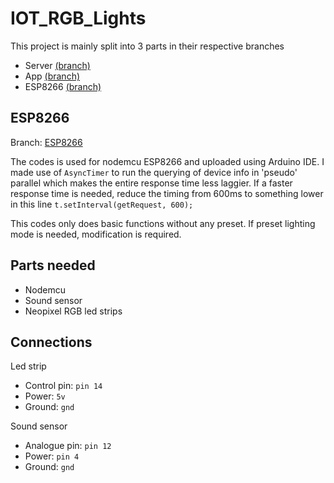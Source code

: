 # IOT_RGB_Lights

This project is mainly split into 3 parts in their respective branches
- Server [(branch)](https://github.com/marcuspeh/IOT_RGB_Lights/tree/server)
- App [(branch)](https://github.com/marcuspeh/IOT_RGB_Lights/tree/app)
- ESP8266 [(branch)](https://github.com/marcuspeh/IOT_RGB_Lights/tree/esp8266)

## ESP8266
Branch: [ESP8266](https://github.com/marcuspeh/IOT_RGB_Lights/tree/esp8266)

The codes is used for nodemcu ESP8266 and uploaded using Arduino IDE. I made use of `AsyncTimer`
to run the querying of device info in 'pseudo' parallel which makes the entire response time 
less laggier. If a faster response time is needed, reduce the timing from 600ms to something lower
in this line `t.setInterval(getRequest, 600);`

This codes only does basic functions without any preset. If preset lighting mode is needed, modification
is required.

## Parts needed
- Nodemcu
- Sound sensor
- Neopixel RGB led strips

## Connections
Led strip 
- Control pin: `pin 14`
- Power: `5v`
- Ground: `gnd`

Sound sensor
- Analogue pin: `pin 12`
- Power: `pin 4`
- Ground: `gnd`
